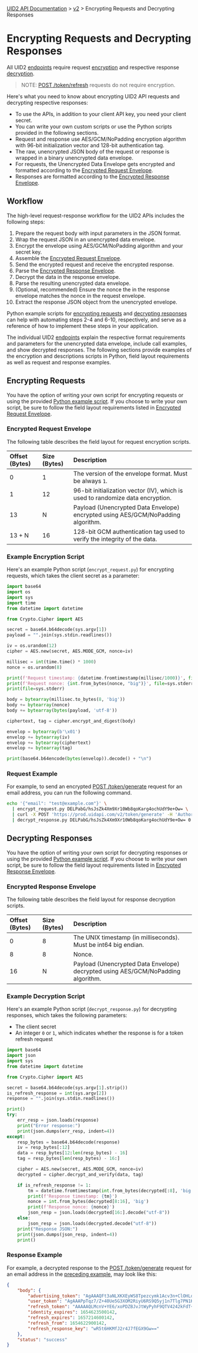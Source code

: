 [UID2 API Documentation](../../README.md) > [v2](./README.md) > Encrypting Requests and Decrypting Responses

# Encrypting Requests and Decrypting Responses

All UID2 [endpoints](./endpoints/README.md) require request [encryption](#encrypting-requests) and respective response [decryption](#decrypting-responses). 

>NOTE: [POST /token/refresh](./endpoints/post-token-refresh.md) requests do not require encryption.

Here's what you need to know about encrypting UID2 API requests and decrypting respective responses:

- To use the APIs, in addition to your client API key, you need your client secret.
- You can write your own custom scripts or use the Python scripts provided in the following sections.
- Request and response use AES/GCM/NoPadding encryption algorithm with 96-bit initialization vector and 128-bit authentication tag.
- The raw, unencrypted JSON body of the request or response is wrapped in a binary unencrypted data envelope.
- For requests, the Unencrypted Data Envelope gets encrypted and formatted according to the [Encrypted Request Envelope](#encrypted-request-envelope).
- Responses are formatted according to the [Encrypted Response Envelope](#encrypted-response-envelope).

## Workflow

The high-level request-response workflow for the UID2 APIs includes the following steps:

1. Prepare the request body with input parameters in the JSON format.
2. Wrap the request JSON in an unencrypted data envelope.
3. Encrypt the envelope using AES/GCM/NoPadding algorithm and your secret key.
4. Assemble the [Encrypted Request Envelope](#encrypted-request-envelope).
5. Send the encrypted request and receive the encrypted response.
6. Parse the [Encrypted Response Envelope](#encrypted-response-envelope).
7. Decrypt the data in the response envelope.
8. Parse the resulting unencrypted data envelope.
9. (Optional, recommended) Ensure the nonce the in the response envelope matches the nonce in the request envelope.
10. Extract the response JSON object from the unencrypted envelope.

Python example scripts for [encrypting requests](#example-encryption-script) and [decrypting responses](#example-decryption-script) can help with automating steps 2-4 and 6-10, respectively, and serve as a reference of how to implement these steps in your application.

The individual UID2 [endpoints](./endpoints/README.md) explain the respective format requirements and parameters for the unencrypted data envelope, include call examples, and show decrypted responses. The following sections provide examples of the encryption and descriptions scripts in Python, field layout requirements as well as request and response examples. 

## Encrypting Requests

You have the option of writing your own script for encrypting requests or using the provided [Python example script](#example-encryption-script). If you choose to write your own script, be sure to follow the field layout requirements listed in [Encrypted Request Envelope](#encrypted-request-envelope).

### Encrypted Request Envelope

The following table describes the field layout for request encryption scripts.

| Offset (Bytes) | Size (Bytes) | Description |
| :--- | :--- | :--- |
| 0 | 1 | The version of the envelope format. Must be always `1`. |
| 1 | 12 | 96-bit initialization vector (IV), which is used to randomize data encryption. |
| 13 | N | Payload (Unencrypted Data Envelope) encrypted using AES/GCM/NoPadding algorithm. |
| 13 + N | 16 | 128-bit GCM authentication tag used to verify the integrity of the data. |

### Example Encryption Script

Here's an example Python script (`encrypt_request.py`) for encrypting requests, which takes the client secret as a parameter:

```py
import base64
import os
import sys
import time
from datetime import datetime

from Crypto.Cipher import AES

secret = base64.b64decode(sys.argv[1])
payload = "".join(sys.stdin.readlines())

iv = os.urandom(12)
cipher = AES.new(secret, AES.MODE_GCM, nonce=iv)

millisec = int(time.time() * 1000)
nonce = os.urandom(8)

print(f'Request timestamp: {datetime.fromtimestamp(millisec/1000)}', file=sys.stderr)
print(f'Request nonce: {int.from_bytes(nonce, "big")}', file=sys.stderr)
print(file=sys.stderr)

body = bytearray(millisec.to_bytes(8, 'big'))
body += bytearray(nonce)
body += bytearray(bytes(payload, 'utf-8'))

ciphertext, tag = cipher.encrypt_and_digest(body)

envelop = bytearray(b'\x01')
envelop += bytearray(iv)
envelop += bytearray(ciphertext)
envelop += bytearray(tag)

print(base64.b64encode(bytes(envelop)).decode() + "\n")
```
### Request Example

For example, to send an encrypted [POST /token/generate](./endpoints/post-token-generate.md) request for an email address, you can run the following command.

```sh
echo '{"email": "test@example.com"}' \
  | encrypt_request.py DELPabG/hsJsZk4Xm9Xr10Wb8qoKarg4ochUdY9e+Ow= \
  | curl -X POST 'https://prod.uidapi.com/v2/token/generate' -H 'Authorization: Bearer YourTokenBV3tua4BXNw+HVUFpxLlGy8nWN6mtgMlIk=' \
  | decrypt_response.py DELPabG/hsJsZk4Xm9Xr10Wb8qoKarg4ochUdY9e+Ow= 0
```

## Decrypting Responses

You have the option of writing your own script for decrypting responses or using the provided [Python example script](#example-decryption-script). If you choose to write your own script, be sure to follow the field layout requirements listed in [Encrypted Response Envelope](#encrypted-response-envelope).


### Encrypted Response Envelope

The following table describes the field layout for response decryption scripts.

| Offset (Bytes) | Size (Bytes) | Description |
| :--- | :--- | :--- |
| 0 | 8 | The UNIX timestamp (in milliseconds). Must be int64 big endian. |
| 8 | 8 | Nonce. |
| 16 | N | Payload (Unencrypted Data Envelope) decrypted using AES/GCM/NoPadding algorithm. |


### Example Decryption Script

Here's an example Python script (`decrypt_response.py`) for decrypting responses, which takes the following parameters:

- The client secret
- An integer `0` or `1`, which indicates whether the response is for a token refresh request

```py
import base64
import json
import sys
from datetime import datetime

from Crypto.Cipher import AES

secret = base64.b64decode(sys.argv[1].strip())
is_refresh_response = int(sys.argv[2])
response = "".join(sys.stdin.readlines())

print()
try:
    err_resp = json.loads(response)
    print("Error response:")
    print(json.dumps(err_resp, indent=4))
except:
    resp_bytes = base64.b64decode(response)
    iv = resp_bytes[:12]
    data = resp_bytes[12:len(resp_bytes) - 16]
    tag = resp_bytes[len(resp_bytes) - 16:]

    cipher = AES.new(secret, AES.MODE_GCM, nonce=iv)
    decrypted = cipher.decrypt_and_verify(data, tag)

    if is_refresh_response != 1:
        tm = datetime.fromtimestamp(int.from_bytes(decrypted[:8], 'big') / 1000)
        print(f'Response timestamp: {tm}')
        nonce = int.from_bytes(decrypted[8:16], 'big')
        print(f'Response nonce: {nonce}')
        json_resp = json.loads(decrypted[16:].decode("utf-8"))
    else:
        json_resp = json.loads(decrypted.decode("utf-8"))
    print("Response JSON:")
    print(json.dumps(json_resp, indent=4))
    print()
```
### Response Example

For example, a decrypted response to the [POST /token/generate](./endpoints/post-token-generate.md) request for an email address in the [preceding example](#request-example), may look like this:

```json
{
    "body": {
        "advertising_token": "AgAAAQFt3aNLXKXEyWS8Tpezcymk1Acv3n+ClOHLdAgqR0kt0Y+pQWSOVaW0tsKZI4FOv9K/rZH9+c4lpm2DBpmFJqjdF6FAaAzva5vxDIX/67UOspsYtiwxH73zU7Fj8PhVf1JcpsxUHRHzuk3vHF+ODrM13A8NAVlO1p0Wkb+cccIIhQ==",
        "user_token": "AgAAAPpTqz7/Z+40Ue5G3XOM2RiyU6RS9Q5yj1n7Tlg7PN1K1LZWejvo8Er7A+Q8KxdXdj0OrKRf/XEGWsyUJscRNu1bg/MK+5AozvoJKUca8b10eQdYU86ZOHPH7pFnFhD5WHs=",
        "refresh_token": "AAAAAQLMcnV+YE6/xoPDZBJvJtWyPyhF9QTV4242kFdT+DE/OfKsQ3IEkgCqD5jmP9HuR4O3PNSVnCnzYq2BiDDz8SLsKOo6wZsoMIn95jVWBaA6oLq7uUGY5/g9SUOfFmX5uDXUvO0w2UCKi+j9OQhlMfxTsyUQUzC1VQOx6ed/gZjqH/Sw6Kyk0XH7AlziqSyyXA438JHqyJphGVwsPl2LGCH1K2MPxkLmyzMZ2ghTzrr0IgIOXPsL4lXqSPkl/UJqnO3iqbihd66eLeYNmyd1Xblr3DwYnwWdAUXEufLoJbbxifGYc+fPF+8DpykpyL9neq3oquxQWpyHsftnwYaZT5EBZHQJqAttHUZ4yQ==",
        "identity_expires": 1654623500142,
        "refresh_expires": 1657214600142,
        "refresh_from": 1654622900142,
        "refresh_response_key": "wR5t6HKMfJ2r4J7fEGX9Gw=="
    },
    "status": "success"
}
```
